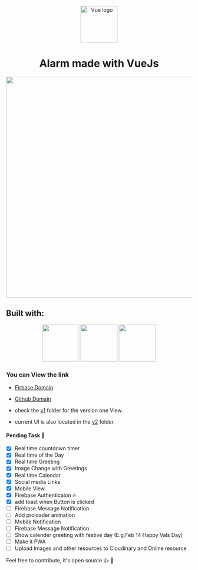 <p align="center"><a href="https://vuejs.org" target="_blank" rel="noopener noreferrer"><img width="100" src="https://vuejs.org/images/logo.png" alt="Vue logo"></a></p>

<h1 align="center"> Alarm made with VueJs </h1>


<p align="center"> <img src="https://res.cloudinary.com/dfd5dyuho/image/upload/v1546559096/Alarm%20with%20Vue.gif" width="600px"> </p>

## Built with:

<!-- Table start-->
<p align="center">
    <img height="100px" src="https://vuejs.org/images/logo.png">
    <img height="100px" src="https://seeklogo.com/images/M/materialize-logo-0FCAD8A6F8-seeklogo.com.png">
    <img height="100px" src="https://cdn4.iconfinder.com/data/icons/scripting-and-programming-languages/512/JQuery_logo-512.png">
</p>
<!-- Table end -->
 
### You can View the link 
* [Firbase Domain](https://vue-alarm.firebaseapp.com)
* [Github Domain](https://wonexo.github.io/alarmWithVue)


* check the [v1](./v1) folder for the version one View.
* current UI is also located in the [v2](./v2) folder.

#### Pending Task :camel:
- [x] Real time countdown timer
- [x] Real time of the Day
- [x] Real time Greeting
- [x] Image Change with Greetings
- [x] Real time Calendar
- [x] Social media Links 
- [x] Mobile View
- [x] Firebase Authenticaion :fire:
- [x] add toast when Button is clicked 
- [ ] Firebase Message Notification
- [ ] Add proloader animation
- [ ] Mobile Notification
- [ ] Firebase Message Notification
- [ ] Show calender greeting with festive day (E.g,Feb 14 Happy Vals Day) 
- [ ] Make it PWA 
- [ ] Upload Images and other resources to Cloudinary and Online resource

Feel free to contribute, it's open source :+1: :rocket:

